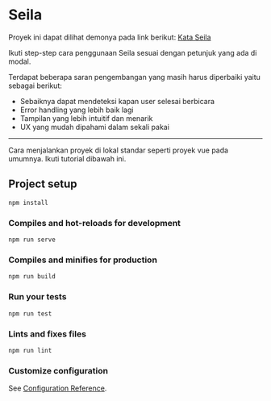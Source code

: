 # Seila

Proyek ini dapat dilihat demonya pada link berikut: [Kata Seila](https://kata-seila.netlify.com/)

Ikuti step-step cara penggunaan Seila sesuai dengan petunjuk yang ada di modal.

Terdapat beberapa saran pengembangan yang masih harus diperbaiki yaitu sebagai berikut:
* Sebaiknya dapat mendeteksi kapan user selesai berbicara
* Error handling yang lebih baik lagi
* Tampilan yang lebih intuitif dan menarik
* UX yang mudah dipahami dalam sekali pakai

---

Cara menjalankan proyek di lokal standar seperti proyek vue pada umumnya. Ikuti tutorial dibawah ini.

## Project setup
```
npm install
```

### Compiles and hot-reloads for development
```
npm run serve
```

### Compiles and minifies for production
```
npm run build
```

### Run your tests
```
npm run test
```

### Lints and fixes files
```
npm run lint
```

### Customize configuration
See [Configuration Reference](https://cli.vuejs.org/config/).
